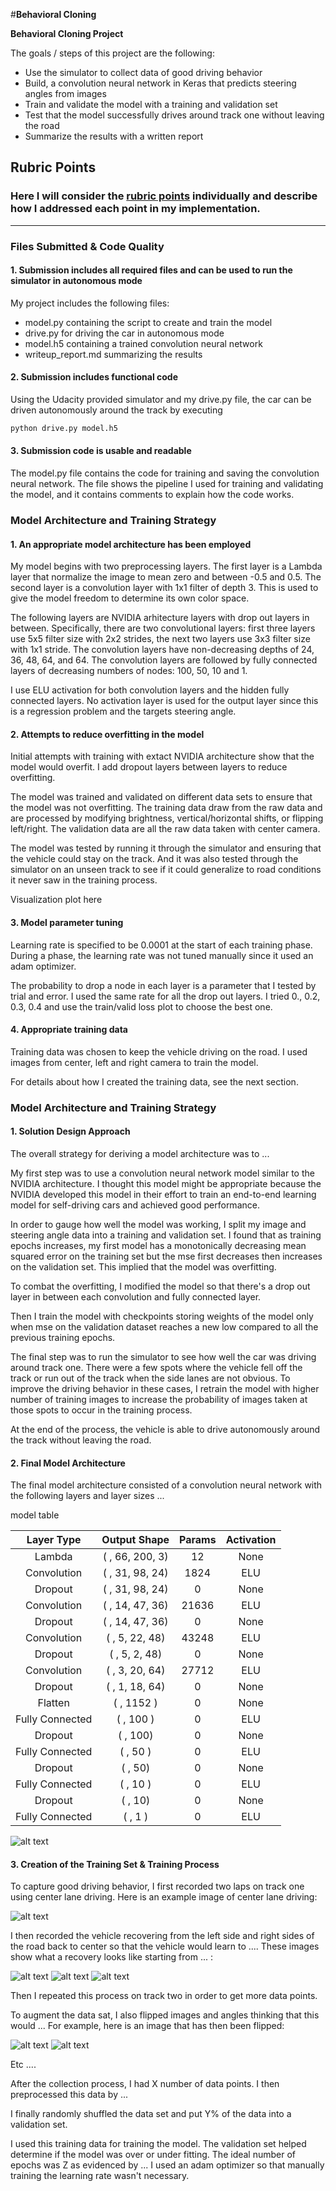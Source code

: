 #**Behavioral Cloning** 


**Behavioral Cloning Project**

The goals / steps of this project are the following:
* Use the simulator to collect data of good driving behavior
* Build, a convolution neural network in Keras that predicts steering angles from images
* Train and validate the model with a training and validation set
* Test that the model successfully drives around track one without leaving the road
* Summarize the results with a written report


[//]: # (Image References)

[image1]: ./examples/placeholder.png "Model Visualization"
[image2]: ./examples/placeholder.png "Grayscaling"
[image3]: ./examples/placeholder_small.png "Recovery Image"
[image4]: ./examples/placeholder_small.png "Recovery Image"
[image5]: ./examples/placeholder_small.png "Recovery Image"
[image6]: ./examples/placeholder_small.png "Normal Image"
[image7]: ./examples/placeholder_small.png "Flipped Image"

## Rubric Points
### Here I will consider the [rubric points](https://review.udacity.com/#!/rubrics/432/view) individually and describe how I addressed each point in my implementation.  

---
### Files Submitted & Code Quality

#### 1. Submission includes all required files and can be used to run the simulator in autonomous mode

My project includes the following files:
* model.py containing the script to create and train the model
* drive.py for driving the car in autonomous mode
* model.h5 containing a trained convolution neural network 
* writeup_report.md summarizing the results

#### 2. Submission includes functional code
Using the Udacity provided simulator and my drive.py file, the car can be driven autonomously around the track by executing 
```sh
python drive.py model.h5
```

#### 3. Submission code is usable and readable

The model.py file contains the code for training and saving the convolution neural network. The file shows the pipeline I used for training and validating the model, and it contains comments to explain how the code works.

### Model Architecture and Training Strategy

#### 1. An appropriate model architecture has been employed

My model begins with two preprocessing layers. The first layer is a Lambda layer that normalize the image to mean zero and between -0.5 and 0.5. The second layer is a convolution layer with 1x1 filter of depth 3. This is used to give the model freedom to determine its own color space.

The following layers are NVIDIA arhitecture layers with drop out layers in between. Specifically, there are two convolutional layers: first three layers use 5x5 filter size with 2x2 strides, the next two layers use 3x3 filter size with 1x1 stride. The convolution layers have non-decreasing depths of 24, 36, 48, 64, and 64. The convolution layers are followed by fully connected layers of decreasing numbers of nodes: 100, 50, 10 and 1. 

I use ELU activation for both convolution layers and the hidden fully connected layers. No activation layer is used for the output layer since this is a regression problem and the targets steering angle.

#### 2. Attempts to reduce overfitting in the model

Initial attempts with training with extact NVIDIA architecture show that the model would overfit. I add dropout layers between layers to reduce overfitting. 

The model was trained and validated on different data sets to ensure that the model was not overfitting. The training data draw from the raw data and are processed by modifying brightness, vertical/horizontal shifts, or flipping left/right. The validation data are all the raw data taken with center camera.

The model was tested by running it through the simulator and ensuring that the vehicle could stay on the track. And it was also tested through the simulator on an unseen track to see if it could generalize to road conditions it never saw in the training process.

Visualization plot here

#### 3. Model parameter tuning

Learning rate is specified to be 0.0001 at the start of each training phase. During a phase, the learning rate was not tuned manually since it used an adam optimizer.

The probability to drop a node in each layer is a parameter that I tested by trial and error. I used the same rate for all the drop out layers. I tried 0., 0.2, 0.3, 0.4 and use the train/valid loss plot to choose the best one.

#### 4. Appropriate training data

Training data was chosen to keep the vehicle driving on the road. I used images from center, left and right camera to train the model.

For details about how I created the training data, see the next section. 

### Model Architecture and Training Strategy

#### 1. Solution Design Approach

The overall strategy for deriving a model architecture was to ...

My first step was to use a convolution neural network model similar to the NVIDIA architecture. I thought this model might be appropriate because the NVIDIA developed this model in their effort to train an end-to-end learning model for self-driving cars and achieved good performance.

In order to gauge how well the model was working, I split my image and steering angle data into a training and validation set. I found that as training epochs increases, my first model has a monotonically decreasing mean squared error on the training set but the mse first decreases then increases on the validation set. This implied that the model was overfitting.

To combat the overfitting, I modified the model so that there's a drop out layer in between each convolution and fully connected layer.

Then I train the model with checkpoints storing weights of the model only when mse on the validation dataset reaches a new low compared to all the previous training epochs.

The final step was to run the simulator to see how well the car was driving around track one. There were a few spots where the vehicle fell off the track or run out of the track when the side lanes are not obvious. To improve the driving behavior in these cases, I retrain the model with higher number of training images to increase the probability of images taken at those spots to occur in the training process.

At the end of the process, the vehicle is able to drive autonomously around the track without leaving the road.

#### 2. Final Model Architecture

The final model architecture consisted of a convolution neural network with the following layers and layer sizes ...

model table

| Layer Type | Output Shape | Params | Activation | 
|:----------:|:------------:|:------:|:----------:| 
| Lambda | ( , 66, 200, 3) | 12 | None |
| Convolution | ( , 31, 98, 24) | 1824 | ELU |
| Dropout | ( , 31, 98, 24) | 0 | None |
| Convolution | ( , 14, 47, 36) | 21636 | ELU |
| Dropout | ( , 14, 47, 36) | 0 | None |
| Convolution | ( , 5, 22, 48) | 43248 | ELU |
| Dropout | ( , 5, 2, 48) | 0 | None |
| Convolution | ( , 3, 20, 64) | 27712 | ELU |
| Dropout | ( , 1, 18, 64) | 0 | None |
| Flatten | ( , 1152 ) | 0 | None |
| Fully Connected | ( , 100 ) | 0 | ELU |
| Dropout | ( , 100) | 0 | None |
| Fully Connected | ( , 50 ) | 0 | ELU |
| Dropout | ( , 50) | 0 | None |
| Fully Connected | ( , 10 ) | 0 | ELU |
| Dropout | ( , 10) | 0 | None |
| Fully Connected | ( , 1 ) | 0 | ELU |


![alt text][image1]

#### 3. Creation of the Training Set & Training Process

To capture good driving behavior, I first recorded two laps on track one using center lane driving. Here is an example image of center lane driving:

![alt text][image2]

I then recorded the vehicle recovering from the left side and right sides of the road back to center so that the vehicle would learn to .... These images show what a recovery looks like starting from ... :

![alt text][image3]
![alt text][image4]
![alt text][image5]

Then I repeated this process on track two in order to get more data points.

To augment the data sat, I also flipped images and angles thinking that this would ... For example, here is an image that has then been flipped:

![alt text][image6]
![alt text][image7]

Etc ....

After the collection process, I had X number of data points. I then preprocessed this data by ...


I finally randomly shuffled the data set and put Y% of the data into a validation set. 

I used this training data for training the model. The validation set helped determine if the model was over or under fitting. The ideal number of epochs was Z as evidenced by ... I used an adam optimizer so that manually training the learning rate wasn't necessary.
